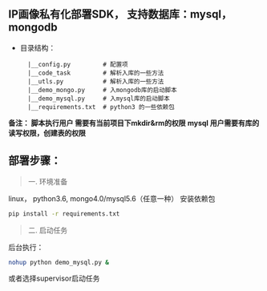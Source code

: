 ## IP画像私有化部署SDK， 支持数据库：mysql，mongodb
        
* 目录结构：


        |__config.py         # 配置项
        |__code_task         # 解析入库的一些方法
        |__utls.py           # 解析入库的一些方法
        |__demo_mongo.py     # 入mongodb库的启动脚本
        |__demo_mysql.py     # 入mysql库的启动脚本
        |__requirements.txt  # python3 的一些依赖包
        
        
**备注： 脚本执行用户 需要有当前项目下mkdir&rm的权限**
**mysql 用户需要有库的读写权限，创建表的权限**
          
## 部署步骤：
> 一. 环境准备

linux， python3.6, mongo4.0/mysql5.6（任意一种）
安装依赖包
```bash
pip install -r requirements.txt
``` 

> 二. 启动任务

后台执行：
```bash
nohup python demo_mysql.py &
```
或者选择supervisor启动任务   
                 